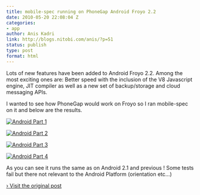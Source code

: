 ```yaml
---
title: mobile-spec running on PhoneGap Android Froyo 2.2
date: 2010-05-20 22:08:04 Z
categories:
- app
author: Anis Kadri
link: http://blogs.nitobi.com/anis/?p=51
status: publish
type: post
format: html
---
```


Lots of new features have been added to Android Froyo 2.2\. Among the most exciting ones are: Better speed with the inclusion of the V8 Javascript engine, JIT compiler as well as a new set of backup/storage and cloud messaging APIs.

I wanted to see how PhoneGap would work on Froyo so I ran mobile-spec on it and below are the results.

[![Android Part 1](http://blogs.nitobi.com/anis/wp-content/uploads/2010/05/4.tiff)](http://blogs.nitobi.com/anis/wp-content/uploads/2010/05/1.tiff)

[![Android Part 2](http://blogs.nitobi.com/anis/wp-content/uploads/2010/05/4.tiff)](http://blogs.nitobi.com/anis/wp-content/uploads/2010/05/2.tiff)

[![Android Part 3](http://blogs.nitobi.com/anis/wp-content/uploads/2010/05/4.tiff)](http://blogs.nitobi.com/anis/wp-content/uploads/2010/05/3.tiff)

[![Android Part 4](http://blogs.nitobi.com/anis/wp-content/uploads/2010/05/4.tiff)](http://blogs.nitobi.com/anis/wp-content/uploads/2010/05/4.tiff)

As you can see it runs the same as on Android 2.1 and previous ! Some tests fail but there not relevant to the Android Platform (orientation etc…)

[› Visit the original post](http://blogs.nitobi.com/anis/?p=51)
